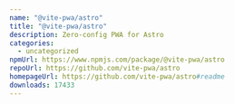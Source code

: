 ```yaml
---
name: "@vite-pwa/astro"
title: "@vite-pwa/astro"
description: Zero-config PWA for Astro
categories:
  - uncategorized
npmUrl: https://www.npmjs.com/package/@vite-pwa/astro
repoUrl: https://github.com/vite-pwa/astro
homepageUrl: https://github.com/vite-pwa/astro#readme
downloads: 17433
---
```

